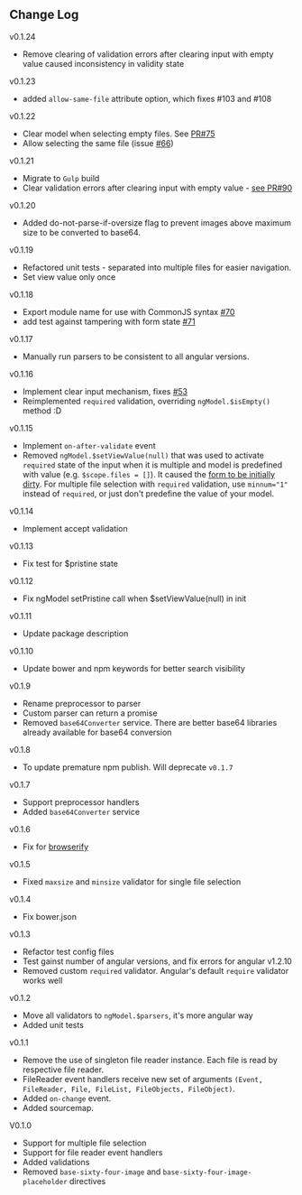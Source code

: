 Change Log
--------
v0.1.24
- Remove clearing of validation errors after clearing input with empty value caused inconsistency in validity state

v0.1.23
 - added `allow-same-file` attribute option, which fixes #103 and #108

v0.1.22
 - Clear model when selecting empty files. See [PR#75](https://github.com/adonespitogo/angular-base64-upload/pull/75)
 - Allow selecting the same file (issue [#66](https://github.com/adonespitogo/angular-base64-upload/issues/66))

v0.1.21
 - Migrate to `Gulp` build
 - Clear validation errors after clearing input with empty value - [see PR#90](https://github.com/adonespitogo/angular-base64-upload/pull/90)

v0.1.20
 - Added do-not-parse-if-oversize flag to prevent images above maximum size to be converted to base64.

v0.1.19
 - Refactored unit tests - separated into multiple files for easier navigation.
 - Set view value only once

v0.1.18
 - Export module name for use with CommonJS syntax [#70](https://github.com/adonespitogo/angular-base64-upload/pull/70)
 - add test against tampering with form state [#71](https://github.com/adonespitogo/angular-base64-upload/pull/71)

v0.1.17
 - Manually run parsers to be consistent to all angular versions.

v0.1.16
 - Implement clear input mechanism, fixes [#53](https://github.com/adonespitogo/angular-base64-upload/issues/53)
 - Reimplemented `required` validation, overriding `ngModel.$isEmpty()` method :D

v0.1.15
 - Implement `on-after-validate` event
 - Removed `ngModel.$setViewValue(null)` that was used to activate `required` state of the input when it is multiple and model is predefined with value (e.g. `$scope.files = []`). It caused the [form to be initially dirty](https://github.com/adonespitogo/angular-base64-upload/issues/62). For multiple file selection with `required` validation, use `minnum="1"` instead of `required`, or just don't predefine the value of your model.

v0.1.14
 - Implement accept validation

v0.1.13
 - Fix test for $pristine state

v0.1.12
 - Fix ngModel setPristine call when $setViewValue(null) in init

v0.1.11
 - Update package description

v0.1.10
 - Update bower and npm keywords for better search visibility

v0.1.9
 - Rename preprocessor to parser
 - Custom parser can return a promise
 - Removed `base64Converter` service. There are better base64 libraries already available for base64 conversion

v0.1.8
 - To update premature npm publish. Will deprecate `v0.1.7`

v0.1.7
 - Support preprocessor handlers
 - Added `base64Converter` service

v0.1.6
 - Fix for [browserify](http://browserify.org)

v0.1.5
 - Fixed `maxsize` and `minsize` validator for single file selection

v0.1.4
 - Fix bower.json

v0.1.3
 - Refactor test config files
 - Test gainst number of angular versions, and fix errors for angular v1.2.10
 - Removed custom `required` validator. Angular's default `require` validator works well

v0.1.2
 - Move all validators to `ngModel.$parsers`, it's more angular way
 - Added unit tests

v0.1.1
 - Remove the use of singleton file reader instance. Each file is read by respective file reader.
 - FileReader event handlers receive new set of arguments `(Event, FileReader, File, FileList, FileObjects, FileObject)`.
 - Added `on-change` event.
 - Added sourcemap.


V0.1.0
 - Support for multiple file selection
 - Support for file reader event handlers
 - Added validations
 - Removed `base-sixty-four-image` and `base-sixty-four-image-placeholder` directives
